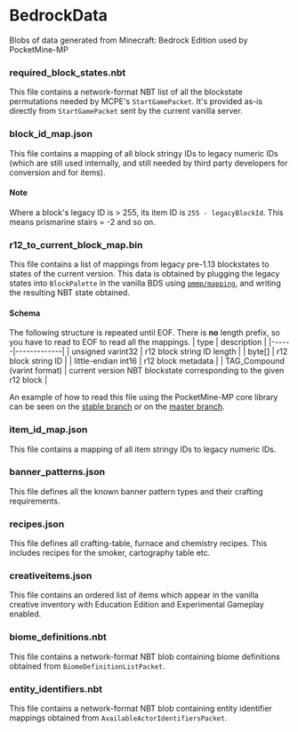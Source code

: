 # BedrockData
Blobs of data generated from Minecraft: Bedrock Edition used by PocketMine-MP

### required_block_states.nbt
This file contains a network-format NBT list of all the blockstate permutations needed by MCPE's `StartGamePacket`.
It's provided as-is directly from `StartGamePacket` sent by the current vanilla server.

### block_id_map.json
This file contains a mapping of all block stringy IDs to legacy numeric IDs (which are still used internally, and still needed by third party developers for conversion and for items).

#### Note
Where a block's legacy ID is > 255, its item ID is `255 - legacyBlockId`. This means prismarine stairs = -2 and so on.

### r12_to_current_block_map.bin
This file contains a list of mappings from legacy pre-1.13 blockstates to states of the current version.
This data is obtained by plugging the legacy states into `BlockPalette` in the vanilla BDS using [`pmmp/mapping`](https://github.com/pmmp/mapping), and writing the resulting NBT state obtained.

#### Schema
The following structure is repeated until EOF. There is **no** length prefix, so you have to read to EOF to read all the mappings.
| type | description |
|------|-------------|
| unsigned varint32 | r12 block string ID length |
| byte[] | r12 block string ID |
| little-endian int16 | r12 block metadata |
| TAG_Compound (varint format) | current version NBT blockstate corresponding to the given r12 block |

An example of how to read this file using the PocketMine-MP core library can be seen on the [stable branch](https://github.com/pmmp/PocketMine-MP/blob/41f7c07703bf3f7ef2d9504bbdbdf74257e75d12/src/pocketmine/network/mcpe/convert/RuntimeBlockMapping.php#L71-L86) or on the [master branch](https://github.com/pmmp/PocketMine-MP/blob/master/src/network/mcpe/convert/RuntimeBlockMapping.php#L74-L86).

### item_id_map.json
This file contains a mapping of all item stringy IDs to legacy numeric IDs.

### banner_patterns.json
This file defines all the known banner pattern types and their crafting requirements.

### recipes.json
This file defines all crafting-table, furnace and chemistry recipes. This includes recipes for the smoker, cartography table etc.

### creativeitems.json
This file contains an ordered list of items which appear in the vanilla creative inventory with Education Edition and Experimental Gameplay enabled.

### biome_definitions.nbt
This file contains a network-format NBT blob containing biome definitions obtained from `BiomeDefinitionListPacket`.

### entity_identifiers.nbt
This file contains a network-format NBT blob containing entity identifier mappings obtained from `AvailableActorIdentifiersPacket`.

